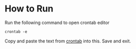 # How to Run

Run the following command to open crontab editor
```
crontab -e
```

Copy and paste the text from [crontab](/help/crontab/crontab) into this. Save and exit.